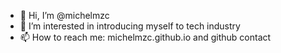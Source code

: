 - 👋 Hi, I’m @michelmzc
- 👀 I’m interested in introducing myself to tech industry
- 📫 How to reach me: michelmzc.github.io and github contact

<!---
michelmzc/michelmzc is a ✨ special ✨ repository because its `README.md` (this file) appears on your GitHub profile.
You can click the Preview link to take a look at your changes.
--->
